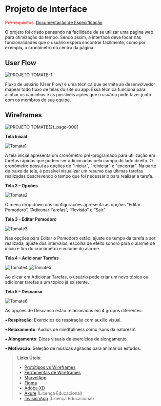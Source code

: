 
# Projeto de Interface

<span style="color:red">Pré-requisitos: <a href="2-Especificação do Projeto.md"> Documentação de Especificação</a></span>

O projeto foi criado pensando na facilidade de se utilizar uma página web para otimização do tempo. Sendo assim, a interface deve focar nas funcionalidades que o usuário espera encontrar facilmente, como por exemplo, o cronômetro no centro da página.

## User Flow

![PROJETO TOMATE-1](https://user-images.githubusercontent.com/101024834/164111446-f940df8b-c1a6-4b59-b1e1-d47a85d9bda3.jpg)

Fluxo de usuário (User Flow) é uma técnica que permite ao desenvolvedor mapear todo fluxo de telas do site ou app. Essa técnica funciona para alinhar os caminhos e as possíveis ações que o usuário pode fazer junto com os membros de sua equipe.



## Wireframes
![PROJETO TOMATE(2)_page-0001](https://user-images.githubusercontent.com/101024834/164117930-25263bcb-b993-4d63-a592-6f15c7b0a42e.jpg)
 
 **Tela Inicial**
 
  ![Tomate1](https://user-images.githubusercontent.com/101024834/164114372-fed5161f-125a-4009-87cf-9e4d4a6a99dd.PNG)
  
 A tela inicial apresenta um cronômetro pré-programado para utilização em tarefas rápidas que podem ser adicionadas pelo campo do lado direito. O cronômetro possui as opções de "iniciar", "reiniciar" e "encerrar". Na parte de baixo da tela, é possível visualizar um resumo das últimas tarefas realizadas descrevendo o tempo que foi necessário para realizar a tarefa.

**Tela 2 – Opções**

![Tomate2](https://user-images.githubusercontent.com/101024834/164114742-7ba48ee8-66e5-4922-8b64-42dcfe70d0fe.PNG)

O menu drop down das configurações apresenta as opções “Editar Pomodoro”, “Adiconar Tarefas”, “Revisão” e “Sair”

**Tela 3 – Editar Pomodoro**

![Tomate3](https://user-images.githubusercontent.com/101024834/164114753-9db59dbc-d2ef-42ba-99d7-dfef676f74b5.PNG)

Nas opções para Editar o Pomodoro estão: ajuste de tempo da tarefa a ser realizada, ajuste dos intervalos, escolha de efeito sonoro para o alarme de início e fim do cronômetro e volume do alarme.

**Tela 4 – Adicionar Tarefas**

![Tomate4](https://user-images.githubusercontent.com/101024834/164114778-2e0b0695-c38b-4d74-8ccf-cd49f8953d4b.PNG)
![Tomate5](https://user-images.githubusercontent.com/101024834/164114785-044b3b9d-5450-4e9a-aa6d-052a80b74056.PNG)

Ao clicar em Adicionar Tarefas, o usuário pode criar um novo tópico ou adicionar tarefas a um tópico já existente.

**Tela 5 – Descanso**

![Tomate6](https://user-images.githubusercontent.com/101024834/164114824-f2a4bad5-0e37-417c-9c30-973028452c28.PNG)

As opções de Descanso estão relacionadas em 4 grupos diferentes:

**•	Respiração**: Exercícios de respiração com auxílio visual.

**•	Relaxamento**: Áudios de mindfullness como ‘sons da natureza’.

**•	Alongamento**: Dicas visuais de exercícios de alongamento.

**•	Motivação**: Seleção de músicas agitadas para animar os estudos.

 
> **Links Úteis**:
> - [Protótipos vs Wireframes](https://www.nngroup.com/videos/prototypes-vs-wireframes-ux-projects/)
> - [Ferramentas de Wireframes](https://rockcontent.com/blog/wireframes/)
> - [MarvelApp](https://marvelapp.com/developers/documentation/tutorials/)
> - [Figma](https://www.figma.com/)
> - [Adobe XD](https://www.adobe.com/br/products/xd.html#scroll)
> - [Axure](https://www.axure.com/edu) (Licença Educacional)
> - [InvisionApp](https://www.invisionapp.com/) (Licença Educacional)

